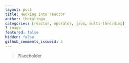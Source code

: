```yaml
---
layout: post
title: Hooking into reactor
author: thekalinga
categories: [reactor, operator, java, multi-threading]
? image
featured: false
hidden: false
github_comments_issueid: 3
---
```


> Placeholder

